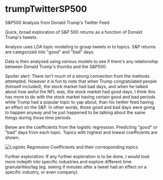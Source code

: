 # trumpTwitterSP500
S&amp;P500 Analysis from Donald Trump's Twitter Feed


Quick, broad exploration of S&P 500 returns as a function of Donald Trump's tweets.

Analysis uses LDA topic modeling to group tweets in to topics. S&P returns are categorized into "good" and "bad" days. 

Data is then analyzed using various models to see if there's any relationship between Donald Trump's thumbs and the S&P500. 

Spoiler alert: There isn't much of a strong connection from the methods attempted. However it is fun to note that when Trump congratulated people (himself included), the stock market had bad days, and when he talked about how awful the NFL was, the stock market had good days. I think this has more to do with the stock market having certain good and bad periods while Trump had a popular topic to yap about, than his twitter feed having an effect on the S&P. In other words, those good and bad days were going to happen anyway and he just happened to be talking about the same things during those time periods. 

Below are the coefficients from the logistic regression. Predicting "good" or "bad" days from each topic. Topics with highest and lowest coefficients are shown.

![Logistic Regression Coefficients and their corresponding topics](https://i.imgur.com/thGpui0.png)

Further exploration: If any further exploration is to be done, I would look more indepth into specific industries and explore different time granularities/lag (eg. seeing if minutes after a tweet had an effect on a specific industry, or even company).
